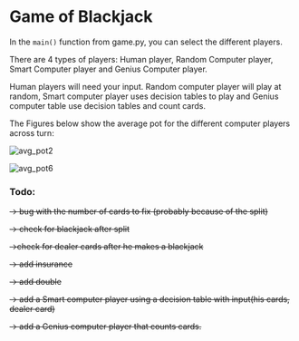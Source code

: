 # Game of Blackjack

In the `main()` function from game.py, you can select the different players.

There are 4 types of players: Human player, Random Computer player, Smart Computer player and Genius Computer player.

Human players will need your input.
Random computer player will play at random, Smart computer player uses decision tables to play and Genius computer table use decision tables and count cards.

The Figures below show the average pot for the different computer players across turn:


![avg_pot2](https://user-images.githubusercontent.com/96018383/209431760-a8a78e79-9543-42e1-a7cf-ee86f79fdbe6.png)

![avg_pot6](https://user-images.githubusercontent.com/96018383/209439943-8ade3240-5e16-45a8-bc73-01f4bd0b1d54.png)


### Todo:

~~-> bug with the number of cards to fix (probably because of the split)~~

~~-> check for blackjack after split~~

~~->check for dealer cards after he makes a blackjack~~

~~-> add insurance~~

~~-> add double~~

~~-> add a Smart computer player using a decision table with
  input(his cards, dealer card)~~

~~-> add a Genius computer player that counts cards.~~
